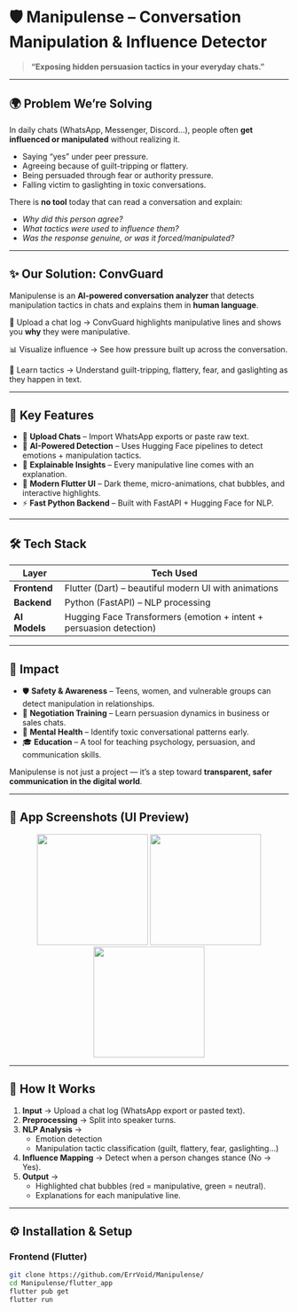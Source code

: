 # 🛡️ Manipulense – Conversation Manipulation & Influence Detector  

> **“Exposing hidden persuasion tactics in your everyday chats.”**

---

## 🌍 Problem We’re Solving  
In daily chats (WhatsApp, Messenger, Discord…), people often **get influenced or manipulated** without realizing it.  
- Saying “yes” under peer pressure.  
- Agreeing because of guilt-tripping or flattery.  
- Being persuaded through fear or authority pressure.  
- Falling victim to gaslighting in toxic conversations.  

There is **no tool** today that can read a conversation and explain:  
- *Why did this person agree?*  
- *What tactics were used to influence them?*  
- *Was the response genuine, or was it forced/manipulated?*  

---

## ✨ Our Solution: ConvGuard  
Manipulense is an **AI-powered conversation analyzer** that detects manipulation tactics in chats and explains them in **human language**.  

💬 Upload a chat log → ConvGuard highlights manipulative lines and shows you **why** they were manipulative.  

📊 Visualize influence → See how pressure built up across the conversation.  

🔎 Learn tactics → Understand guilt-tripping, flattery, fear, and gaslighting as they happen in text.  

---

## 🎯 Key Features  

- 📑 **Upload Chats** – Import WhatsApp exports or paste raw text.  
- 🧠 **AI-Powered Detection** – Uses Hugging Face pipelines to detect emotions + manipulation tactics.  
- 🔎 **Explainable Insights** – Every manipulative line comes with an explanation.   
- 🎨 **Modern Flutter UI** – Dark theme, micro-animations, chat bubbles, and interactive highlights.  
- ⚡ **Fast Python Backend** – Built with FastAPI + Hugging Face for NLP.  

---

## 🛠 Tech Stack  

| Layer        | Tech Used |
|--------------|-----------|
| **Frontend** | Flutter (Dart) – beautiful modern UI with animations |
| **Backend**  | Python (FastAPI) – NLP processing |
| **AI Models**| Hugging Face Transformers (emotion + intent + persuasion detection) |

---

## 🚀 Impact  

- 🛡 **Safety & Awareness** – Teens, women, and vulnerable groups can detect manipulation in relationships.  
- 🤝 **Negotiation Training** – Learn persuasion dynamics in business or sales chats.  
- 🧠 **Mental Health** – Identify toxic conversational patterns early.  
- 🎓 **Education** – A tool for teaching psychology, persuasion, and communication skills.  

Manipulense is not just a project — it’s a step toward **transparent, safer communication in the digital world**.  

---

## 📸 App Screenshots (UI Preview)  

<p align="center">
  <img src="https://via.placeholder.com/300x600.png?text=Home+Screen" width="200"/>
  <img src="https://via.placeholder.com/300x600.png?text=Chat+Analysis" width="200"/>
  <img src="https://via.placeholder.com/300x600.png?text=Influence+Graph" width="200"/>
</p>

---

## 🧩 How It Works  

1. **Input** → Upload a chat log (WhatsApp export or pasted text).  
2. **Preprocessing** → Split into speaker turns.  
3. **NLP Analysis** →  
   - Emotion detection  
   - Manipulation tactic classification (guilt, flattery, fear, gaslighting…)  
4. **Influence Mapping** → Detect when a person changes stance (No → Yes).  
5. **Output** →  
   - Highlighted chat bubbles (red = manipulative, green = neutral).  
   - Explanations for each manipulative line.  

---

## ⚙️ Installation & Setup  

### Frontend (Flutter)  
```bash
git clone https://github.com/ErrVoid/Manipulense/
cd Manipulense/flutter_app
flutter pub get
flutter run
